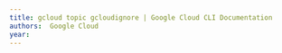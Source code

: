 ```yaml
---
title: gcloud topic gcloudignore | Google Cloud CLI Documentation
authors:  Google Cloud
year: 
---
```


